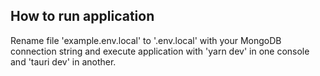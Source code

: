 <h2>How to run application</h2>
<p>Rename file 'example.env.local' to '.env.local' with your MongoDB connection string and execute application with 'yarn dev' in one console and 'tauri dev' in another.</p>